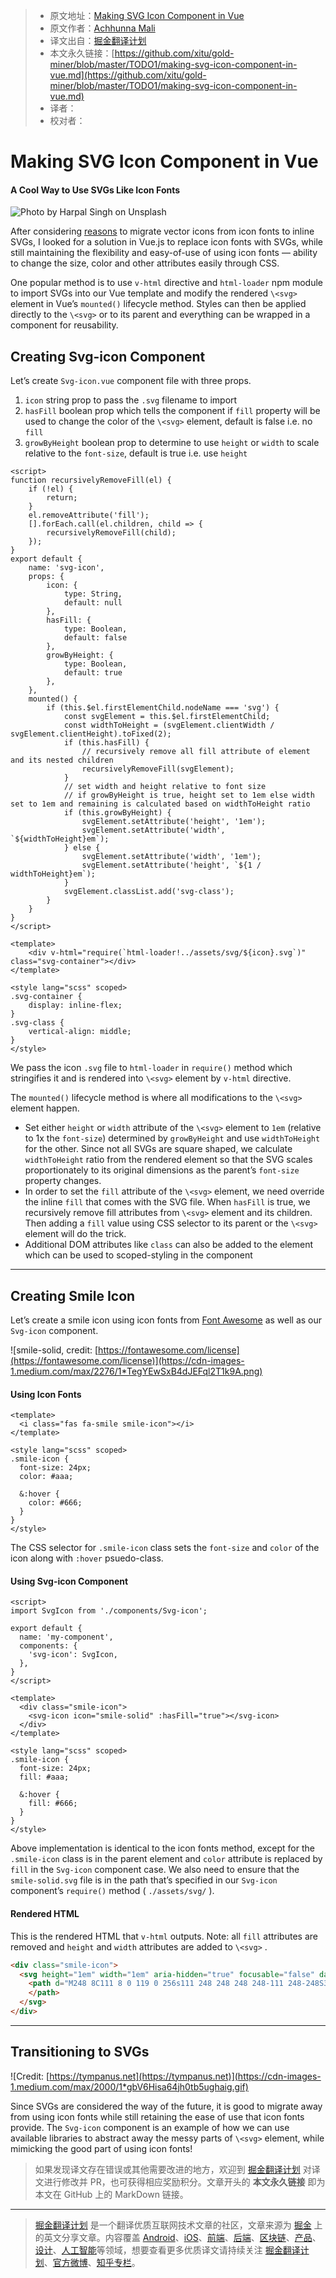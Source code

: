 > * 原文地址：[Making SVG Icon Component in Vue](https://medium.com/js-dojo/making-svg-icon-component-in-vue-cb7fac70e758)
> * 原文作者：[Achhunna Mali](https://medium.com/@achhunna)
> * 译文出自：[掘金翻译计划](https://github.com/xitu/gold-miner)
> * 本文永久链接：[https://github.com/xitu/gold-miner/blob/master/TODO1/making-svg-icon-component-in-vue.md](https://github.com/xitu/gold-miner/blob/master/TODO1/making-svg-icon-component-in-vue.md)
> * 译者：
> * 校对者：

# Making SVG Icon Component in Vue

#### A Cool Way to Use SVGs Like Icon Fonts

![Photo by [Harpal Singh](https://unsplash.com/@aquatium?utm_source=medium&utm_medium=referral) on [Unsplash](https://unsplash.com?utm_source=medium&utm_medium=referral)](https://cdn-images-1.medium.com/max/12000/0*bac2YeLYkqgbsZuH)

After considering [reasons](https://www.keycdn.com/blog/icon-fonts-vs-svgs) to migrate vector icons from icon fonts to inline SVGs, I looked for a solution in Vue.js to replace icon fonts with SVGs, while still maintaining the flexibility and easy-of-use of using icon fonts — ability to change the size, color and other attributes easily through CSS.

One popular method is to use `v-html` directive and `html-loader` npm module to import SVGs into our Vue template and modify the rendered `\<svg>` element in Vue’s `mounted()` lifecycle method. Styles can then be applied directly to the `\<svg>` or to its parent and everything can be wrapped in a component for reusability.

## Creating Svg-icon Component

Let’s create `Svg-icon.vue` component file with three props.

1. `icon` string prop to pass the `.svg` filename to import
2. `hasFill` boolean prop which tells the component if `fill` property will be used to change the color of the `\<svg>` element, default is false i.e. no `fill`
3. `growByHeight` boolean prop to determine to use `height` or `width` to scale relative to the `font-size`, default is true i.e. use `height`

```Vue
<script>
function recursivelyRemoveFill(el) {
    if (!el) {
        return;
    }
    el.removeAttribute('fill');
    [].forEach.call(el.children, child => {
        recursivelyRemoveFill(child);
    });
}
export default {
    name: 'svg-icon',
    props: {
        icon: {
            type: String,
            default: null
        },
        hasFill: {
            type: Boolean,
            default: false
        },
        growByHeight: {
            type: Boolean,
            default: true
        },
    },
    mounted() {
        if (this.$el.firstElementChild.nodeName === 'svg') {
            const svgElement = this.$el.firstElementChild;
            const widthToHeight = (svgElement.clientWidth / svgElement.clientHeight).toFixed(2);
            if (this.hasFill) {
                // recursively remove all fill attribute of element and its nested children
                recursivelyRemoveFill(svgElement);
            }
            // set width and height relative to font size
            // if growByHeight is true, height set to 1em else width set to 1em and remaining is calculated based on widthToHeight ratio
            if (this.growByHeight) {
                svgElement.setAttribute('height', '1em');
                svgElement.setAttribute('width', `${widthToHeight}em`);
            } else {
                svgElement.setAttribute('width', '1em');
                svgElement.setAttribute('height', `${1 / widthToHeight}em`);
            }
            svgElement.classList.add('svg-class');
        }
    }
}
</script>

<template>
    <div v-html="require(`html-loader!../assets/svg/${icon}.svg`)" class="svg-container"></div>
</template>

<style lang="scss" scoped>
.svg-container {
    display: inline-flex;
}
.svg-class {
    vertical-align: middle;
}
</style>
```

We pass the icon `.svg` file to `html-loader` in `require()` method which stringifies it and is rendered into `\<svg>` element by `v-html` directive.

The `mounted()` lifecycle method is where all modifications to the `\<svg>` element happen.

* Set either `height` or `width` attribute of the `\<svg>` element to `1em` (relative to 1x the `font-size`) determined by `growByHeight` and use `widthToHeight` for the other. Since not all SVGs are square shaped, we calculate `widthToHeight` ratio from the rendered element so that the SVG scales proportionately to its original dimensions as the parent’s `font-size` property changes.
* In order to set the `fill` attribute of the `\<svg>` element, we need override the inline `fill` that comes with the SVG file. When `hasFill` is true, we recursively remove fill attributes from `\<svg>` element and its children. Then adding a `fill` value using CSS selector to its parent or the `\<svg>` element will do the trick.
* Additional DOM attributes like `class` can also be added to the element which can be used to scoped-styling in the component

---

## Creating Smile Icon

Let’s create a smile icon using icon fonts from [Font Awesome](https://fontawesome.com/icons/smile?style=solid) as well as our `Svg-icon` component.

![smile-solid, credit: [https://fontawesome.com/license](https://fontawesome.com/license)](https://cdn-images-1.medium.com/max/2276/1*TegYEwSxB4dJEFql2T1k9A.png)

#### Using Icon Fonts

```Vue
<template>
  <i class="fas fa-smile smile-icon"></i>
</template>

<style lang="scss" scoped>
.smile-icon {
  font-size: 24px;
  color: #aaa;

  &:hover {
    color: #666;
  }
}
</style>
```

The CSS selector for `.smile-icon` class sets the `font-size` and `color` of the icon along with `:hover` psuedo-class.

#### Using Svg-icon Component

```Vue
<script>
import SvgIcon from './components/Svg-icon';

export default {
  name: 'my-component',
  components: {
    'svg-icon': SvgIcon,
  },
}
</script>

<template>
  <div class="smile-icon">
    <svg-icon icon="smile-solid" :hasFill="true"></svg-icon>
  </div>
</template>

<style lang="scss" scoped>
.smile-icon {
  font-size: 24px;
  fill: #aaa;

  &:hover {
    fill: #666;
  }
}
</style>
```

Above implementation is identical to the icon fonts method, except for the `.smile-icon` class is in the parent element and `color` attribute is replaced by `fill` in the `Svg-icon` component case. We also need to ensure that the `smile-solid.svg` file is in the path that’s specified in our `Svg-icon` component’s `require()` method ( `./assets/svg/` ).

#### Rendered HTML

This is the rendered HTML that `v-html` outputs. Note: all `fill` attributes are removed and `height` and `width` attributes are added to `\<svg>` .

```html
<div class="smile-icon">
  <svg height="1em" width="1em" aria-hidden="true" focusable="false" data-prefix="fas" data-icon="smile" class="svg-inline--fa fa-smile fa-w-16" role="img" xmlns="http://www.w3.org/2000/svg" viewBox="0 0 496 512">
    <path d="M248 8C111 8 0 119 0 256s111 248 248 248 248-111 248-248S385 8 248 8zm80 168c17.7 0 32 14.3 32 32s-14.3 32-32 32-32-14.3-32-32 14.3-32 32-32zm-160 0c17.7 0 32 14.3 32 32s-14.3 32-32 32-32-14.3-32-32 14.3-32 32-32zm194.8 170.2C334.3 380.4 292.5 400 248 400s-86.3-19.6-114.8-53.8c-13.6-16.3 11-36.7 24.6-20.5 22.4 26.9 55.2 42.2 90.2 42.2s67.8-15.4 90.2-42.2c13.4-16.2 38.1 4.2 24.6 20.5z">
    </path>
  </svg>
</div>
```

---

## Transitioning to SVGs

![Credit: [https://tympanus.net](https://tympanus.net)](https://cdn-images-1.medium.com/max/2000/1*gbV6Hisa64jh0tb5ughaig.gif)

Since SVGs are considered the way of the future, it is good to migrate away from using icon fonts while still retaining the ease of use that icon fonts provide. The `Svg-icon` component is an example of how we can use available libraries to abstract away the messy parts of `\<svg>` element, while mimicking the good part of using icon fonts!

> 如果发现译文存在错误或其他需要改进的地方，欢迎到 [掘金翻译计划](https://github.com/xitu/gold-miner) 对译文进行修改并 PR，也可获得相应奖励积分。文章开头的 **本文永久链接** 即为本文在 GitHub 上的 MarkDown 链接。

---

> [掘金翻译计划](https://github.com/xitu/gold-miner) 是一个翻译优质互联网技术文章的社区，文章来源为 [掘金](https://juejin.im) 上的英文分享文章。内容覆盖 [Android](https://github.com/xitu/gold-miner#android)、[iOS](https://github.com/xitu/gold-miner#ios)、[前端](https://github.com/xitu/gold-miner#前端)、[后端](https://github.com/xitu/gold-miner#后端)、[区块链](https://github.com/xitu/gold-miner#区块链)、[产品](https://github.com/xitu/gold-miner#产品)、[设计](https://github.com/xitu/gold-miner#设计)、[人工智能](https://github.com/xitu/gold-miner#人工智能)等领域，想要查看更多优质译文请持续关注 [掘金翻译计划](https://github.com/xitu/gold-miner)、[官方微博](http://weibo.com/juejinfanyi)、[知乎专栏](https://zhuanlan.zhihu.com/juejinfanyi)。
